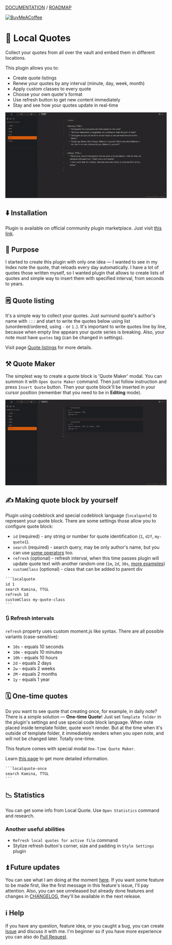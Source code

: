 [DOCUMENTATION](https://sundevista.github.io/local-quotes/) / [ROADMAP](https://github.com/users/sundevista/projects/2/views/1)

[<img src="https://cdn.buymeacoffee.com/buttons/v2/default-violet.png" alt="BuyMeACoffee" width="100">](https://www.buymeacoffee.com/sundevista)

# 📜 Local Quotes

Collect your quotes from all over the vault and embed them in different locations.

This plugin allows you to:

- Create quote listings
- Renew your quotes by any interval (minute, day, week, month)
- Apply custom classes to every quote
- Choose your own quote's format
- Use refresh button to get new content immediately
- Stay and see how your quotes update in real-time

![demo](https://github.com/decatetsu/local-quotes/raw/master/assets/demo.gif)

## ⬇️ Installation

Plugin is available on official community plugin marketplace. Just visit [this link](https://obsidian.md/plugins?search=local%20quotes#).

## 🎯 Purpose

I started to create this plugin with only one idea — I wanted to see in my Index note
the quote, that reloads every day automatically. I have a lot of quotes those written myself, so I
wanted plugin that allows to create lists of quotes and simple way to insert them
with specified interval, from seconds to years.

## 🗒️ Quote listing

It's a simple way to collect your quotes. Just surround quote's author's name with
`:::` and start to write the quotes below using list (unordered/ordered, using `-` or `1.`).
It's important to write quotes line by line, because when empty line appears
your quote series is breaking. Also, your note must have `quotes` tag (can be
changed in settings).

Visit page [Quote listings](https://decatetsu.github.io/local-quotes/terms/quote-listings/) for more details.

## ⚒️ Quote Maker

The simplest way to create a quote block is 'Quote Maker' modal. You can summon it with
`Open Quote Maker` command. Then just follow instruction and press `Insert Quote`
button. Then your quote block'll be inserted in your cursor position (remember that
you need to be in **Editing** mode).

![modal](https://github.com/decatetsu/local-quotes/raw/master/assets/modal.gif)

## ✍️ Making quote block by yourself

Plugin using codeblock and special codeblock language (`localquote`) to
represent your quote block. There are some settings those allow you to
configure quote block:

- `id` (required) - any string or number for quote identification (`1`,
  `d2f`, `my-quote1`).
- `search` (required) - search query, may be only author's name, but you can use
  [some operators](https://decatetsu.github.io/local-quotes/terms/search/) too.
- `refresh` (optional) - refresh interval, when this time passes plugin
  will update quote text with another random one (`1m`, `2d`, `30s`, [more
  examples](#-refresh-intervals))
- `customClass` (optional) - class that can be added to parent div

````
```localquote
id 1
search Kamina, TTGL
refresh 1d
customClass my-quote-class
```
````

### 🔃 Refresh intervals

`refresh` property uses custom moment.js like syntax. There are all possible
variants (case-sensitive):

- `10s` - equals 10 seconds
- `10m` - equals 10 minutes
- `10h` - equals 10 hours
- `2d` - equals 2 days
- `2w` - equals 2 weeks
- `2M` - equals 2 months
- `1y` - equals 1 year

## 🗓 One-time quotes

Do you want to see quote that creating once, for example, in daily note? There is a simple
solution — **One-time Quote**! Just set `Template folder` in the plugin's settings and
use special code block language. When note placed inside template folder, quote won't
render. But at the time when it's outside of template folder, it immediately renders
when you open note, and will not be changed later. Totally one-time.

This feature comes with special modal `One-Time Quote Maker`.

Learn [this page](https://decatetsu.github.io/local-quotes/block-types/one-time-quote-block/) to get more detailed information.

````
```localquote-once
search Kamina, TTGL
```
````

## 📉 Statistics

You can get some info from Local Quote. Use `Open Statistics` command and research.

### Another useful abilities

- `Refresh local quotes for active file` command
- Stylize refresh button's corner, size and padding in `Style Settings` plugin

## ⏫ Future updates

You can see what I am doing at the moment [here](https://github.com/users/decatetsu/projects/2/views/1). If you want some feature to be made first, like the first message in
this feature's issue, I'll pay attention. Also, you can see unreleased but already done features and changes in [CHANGELOG](CHANGELOG.md), they'll be available in the next release.

## ℹ️ Help

If you have any question, feature idea, or you caught a bug, you can create
[Issue](https://github.com/decatetsu/local-quotes/issues) and discuss it with me. I'm beginner so if you have more
experience you can also do [Pull Request](https://github.com/decatetsu/local-quotes/pulls).
